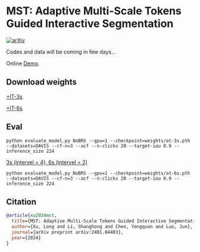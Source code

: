 # MST: Adaptive Multi-Scale Tokens Guided Interactive Segmentation

[![arXiv](https://img.shields.io/badge/arXiv-2401.04403-b31b1b.svg)](https://arxiv.org/abs/2401.04403)

Codes and data will be coming in few days...


Online [Demo](http://img2latex.com/).

## Download weights

[+IT-3s](https://drive.google.com/file/d/1DbS5b2hvQSp5mjNXrTh7Mf1X_de_fZfx/view?usp=sharing)

[+IT-6s](https://drive.google.com/file/d/1Z3-WqNyQl3WzvAXuPQR1IgQRjzE_JYhf/view?usp=sharing)

## Eval

```shell
python evaluate_model.py NoBRS --gpu=1 --checkpoint=weights/at-3s.pth --datasets=DAVIS --cf-n=3 --acf --n-clicks 20 --target-iou 0.9 --inference_size 224
```

[3s (intervel = 4), 6s (intervel = 2)](isegm/model/modeling/models.py)

```shell
python evaluate_model.py NoBRS --gpu=1 --checkpoint=weights/at-6s.pth --datasets=DAVIS --cf-n=3 --acf --n-clicks 20 --target-iou 0.9 --inference_size 224
```



## Citation
```bibtex
@article{xu2024mst,
  title={MST: Adaptive Multi-Scale Tokens Guided Interactive Segmentation},
  author={Xu, Long and Li, Shanghong and Chen, Yongquan and Luo, Jun},
  journal={arXiv preprint arXiv:2401.04403},
  year={2024}
}
```

